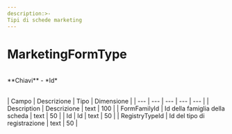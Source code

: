 ```yaml
---
description:>-
Tipi di schede marketing
---
```


# MarketingFormType

<br>
**Chiavi**
- *Id*
<br><br>

| Campo | Descrizione | Tipo | Dimensione | 
| --- | --- | --- | --- | --- |
| Description | Descrizione | text | 100 |
| FormFamilyId | Id della famiglia della scheda | text | 50 |
| Id | Id | text | 50 |
| RegistryTypeId | Id del tipo di registrazione | text | 50 |

